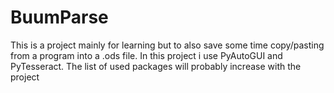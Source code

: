 # BuumParse

This is a project mainly for learning but to also save some time copy/pasting from a program into a .ods file.
In this project i use PyAutoGUI and PyTesseract.
The list of used packages will probably increase with the project
